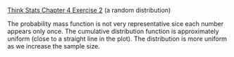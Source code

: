 [Think Stats Chapter 4 Exercise 2](http://greenteapress.com/thinkstats2/html/thinkstats2005.html#toc41) (a random distribution)

The probability mass function is not very representative sice each number appears only once. The cumulative distribution function is approximately uniform (close to a straight line in the plot). The distribution is more uniform as we increase the sample size.
